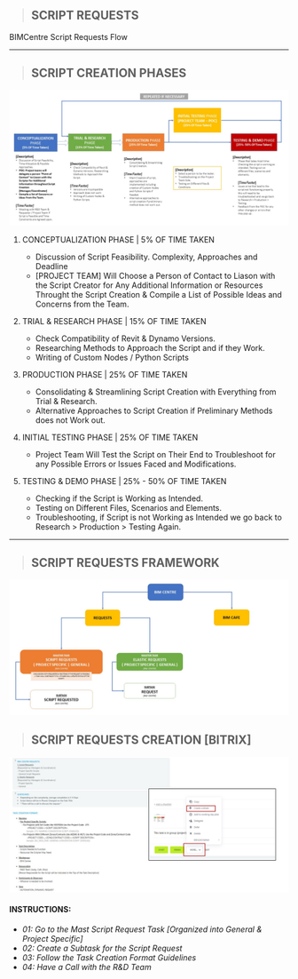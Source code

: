 > ## **SCRIPT REQUESTS**
BIMCentre Script Requests Flow

----------------------------------------------------------

> ## **SCRIPT CREATION PHASES**
<img src="./_media/SCRIPT%20PHASES.JPG">

1. CONCEPTUALIZATION PHASE | 5% OF TIME TAKEN
    - Discussion of Script Feasibility. Complexity, Approaches and Deadline
    - [PROJECT TEAM] Will Choose a Person of Contact to Liason with the Script Creator for Any Additional Information or Resources Throught the Script Creation & Compile a List of Possible Ideas and Concerns from the Team.

2. TRIAL & RESEARCH PHASE | 15% OF TIME TAKEN
    - Check Compatibility of Revit & Dynamo Versions.
    - Researching Methods to Approach the Script and if they Work.
    - Writing of Custom Nodes / Python Scripts

3. PRODUCTION PHASE | 25% OF TIME TAKEN
    - Consolidating & Streamlining Script Creation with Everything from Trial & Research.
    - Alternative Approaches to Script Creation if Preliminary Methods does not Work out.

4. INITIAL TESTING PHASE | 25% OF TIME TAKEN
    - Project Team Will Test the Script on Their End to Troubleshoot for any Possible Errors or Issues Faced and Modifications.

5. TESTING & DEMO PHASE | 25% - 50% OF TIME TAKEN
    - Checking if the Script is Working as Intended. 
    - Testing on Different Files, Scenarios and Elements.
    - Troubleshooting, if Script is not Working as Intended we go back to Research > Production > Testing Again.

----------------------------------------------------------
> ## **SCRIPT REQUESTS FRAMEWORK**
<img src="./_media/BIMCENTRE%20REQUEST%20FRAMEWORK.JPG">

> ## **SCRIPT REQUESTS CREATION [BITRIX]**
<img src="./_media/SCRIPT%20REQUESTS%20CREATION.JPG">

#### INSTRUCTIONS: 
- *01: Go to the Mast Script Request Task [Organized into General & Project Specific]*
- *02: Create a Subtask for the Script Request*
- *03: Follow the Task Creation Format Guidelines*
- *04: Have a Call with the R&D Team*